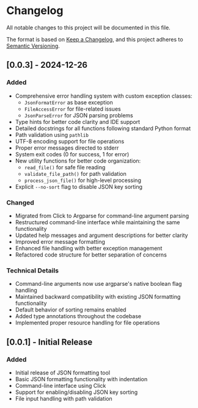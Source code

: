 # Changelog

All notable changes to this project will be documented in this file.

The format is based on [Keep a Changelog](https://keepachangelog.com/en/1.0.0/),
and this project adheres to [Semantic Versioning](https://semver.org/spec/v2.0.0.html).

## [0.0.3] - 2024-12-26

### Added
- Comprehensive error handling system with custom exception classes:
  - `JsonFormatError` as base exception
  - `FileAccessError` for file-related issues
  - `JsonParseError` for JSON parsing problems
- Type hints for better code clarity and IDE support
- Detailed docstrings for all functions following standard Python format
- Path validation using `pathlib`
- UTF-8 encoding support for file operations
- Proper error messages directed to stderr
- System exit codes (0 for success, 1 for error)
- New utility functions for better code organization:
  - `read_file()` for safe file reading
  - `validate_file_path()` for path validation
  - `process_json_file()` for high-level processing
- Explicit `--no-sort` flag to disable JSON key sorting

### Changed
- Migrated from Click to Argparse for command-line argument parsing
- Restructured command-line interface while maintaining the same functionality
- Updated help messages and argument descriptions for better clarity
- Improved error message formatting
- Enhanced file handling with better exception management
- Refactored code structure for better separation of concerns

### Technical Details
- Command-line arguments now use argparse's native boolean flag handling
- Maintained backward compatibility with existing JSON formatting functionality
- Default behavior of sorting remains enabled
- Added type annotations throughout the codebase
- Implemented proper resource handling for file operations

## [0.0.1] - Initial Release

### Added
- Initial release of JSON formatting tool
- Basic JSON formatting functionality with indentation
- Command-line interface using Click
- Support for enabling/disabling JSON key sorting
- File input handling with path validation
